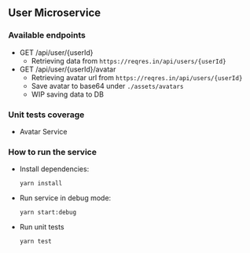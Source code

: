 ## User Microservice

### Available endpoints
- GET /api/user/{userId}
  - Retrieving data from `https://reqres.in/api/users/{userId}`
- GET /api/user/{userId}/avatar
  - Retrieving avatar url from `https://reqres.in/api/users/{userId}`
  - Save avatar to base64 under `./assets/avatars`
  - WIP saving data to DB

### Unit tests coverage
- Avatar Service

### How to run the service
- Install dependencies:
  ```
  yarn install
  ```
- Run service in debug mode:
  ```
  yarn start:debug
  ```
- Run unit tests
  ```
  yarn test
  ```
